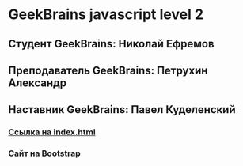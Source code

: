 # GeekBrains javascript level 2 

## Студент GeekBrains: Николай Ефремов

## Преподаватель GeekBrains: Петрухин Александр

## Наставник GeekBrains: Павел Куделенский

### [Ссылка на index.html](https://efrem005.github.io/GeekJavascript/index.html)

### Сайт на Bootstrap